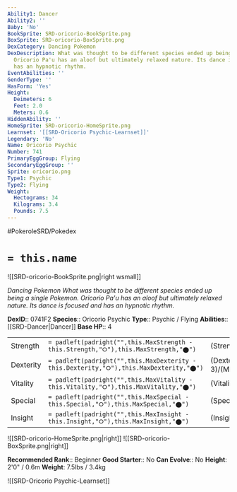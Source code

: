 ```yaml
---
Ability1: Dancer
Ability2: ''
Baby: 'No'
BookSprite: SRD-oricorio-BookSprite.png
BoxSprite: SRD-oricorio-BoxSprite.png
DexCategory: Dancing Pokemon
DexDescription: What was thought to be different species ended up being a single Pokemon.
  Oricorio Pa'u has an aloof but ultimately relaxed nature. Its dance is focused and
  has an hypnotic rhythm.
EventAbilities: ''
GenderType: ''
HasForm: 'Yes'
Height:
  Deimeters: 6
  Feet: 2.0
  Meters: 0.6
HiddenAbility: ''
HomeSprite: SRD-oricorio-HomeSprite.png
Learnset: '[[SRD-Oricorio Psychic-Learnset]]'
Legendary: 'No'
Name: Oricorio Psychic
Number: 741
PrimaryEggGroup: Flying
SecondaryEggGroup: ''
Sprite: oricorio.png
Type1: Psychic
Type2: Flying
Weight:
  Hectograms: 34
  Kilograms: 3.4
  Pounds: 7.5
---
```


#PokeroleSRD/Pokedex

# `= this.name`

![[SRD-oricorio-BookSprite.png|right wsmall]]

*Dancing Pokemon*
*What was thought to be different species ended up being a single Pokemon. Oricorio Pa'u has an aloof but ultimately relaxed nature. Its dance is focused and has an hypnotic rhythm.*

**DexID**:: 0741F2
**Species**:: Oricorio Psychic
**Type**:: Psychic / Flying
**Abilities**:: [[SRD-Dancer|Dancer]]
**Base HP**:: 4

|           |                                                                                        |                                          |
| --------- | -------------------------------------------------------------------------------------- | ---------------------------------------- |
| Strength  | `= padleft(padright("",this.MaxStrength - this.Strength,"⭘"),this.MaxStrength,"⬤")`    | (Strength::2)/(MaxStrength::5)   |
| Dexterity | `= padleft(padright("",this.MaxDexterity - this.Dexterity,"⭘"),this.MaxDexterity,"⬤")` | (Dexterity:: 3)/(MaxDexterity::6) |
| Vitality  | `= padleft(padright("",this.MaxVitality - this.Vitality,"⭘"),this.MaxVitality,"⬤")`    | (Vitality::2)/(MaxVitality::5)   |
| Special   | `= padleft(padright("",this.MaxSpecial - this.Special,"⭘"),this.MaxSpecial,"⬤")`       | (Special::3)/(MaxSpecial::6)     |
| Insight   | `= padleft(padright("",this.MaxInsight - this.Insight,"⭘"),this.MaxInsight,"⬤")`       | (Insight::2)/(MaxInsight::5)     |

![[SRD-oricorio-HomeSprite.png|right]]
![[SRD-oricorio-BoxSprite.png|right]]

**Recommended Rank**:: Beginner
**Good Starter**:: No
**Can Evolve**:: No
**Height**: 2'0" / 0.6m
**Weight**: 7.5lbs / 3.4kg

![[SRD-Oricorio Psychic-Learnset]]